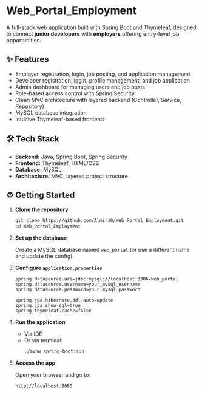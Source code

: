 # Web_Portal_Employment

A full-stack web application built with Spring Boot and Thymeleaf, designed to connect **junior developers** with **employers** offering entry-level job opportunities.

## ✨ Features

- Employer registration, login, job posting, and application management
- Developer registration, login, profile management, and job application
- Admin dashboard for managing users and job posts
- Role-based access control with Spring Security
- Clean MVC architecture with layered backend (Controller, Service, Repository)
- MySQL database integration
- Intuitive Thymeleaf-based frontend

## 🛠️ Tech Stack

- **Backend:** Java, Spring Boot, Spring Security  
- **Frontend:** Thymeleaf, HTML/CSS  
- **Database:** MySQL  
- **Architecture:** MVC, layered project structure



## ⚙️ Getting Started

1. **Clone the repository**
   ```bash
   git clone https://github.com/Almir10/Web_Portal_Employment.git
   cd Web_Portal_Employment
   ```

2. **Set up the database**

   Create a MySQL database named `web_portal` (or use a different name and update the config).

3. **Configure `application.properties`**
   ```properties
   spring.datasource.url=jdbc:mysql://localhost:3306/web_portal
   spring.datasource.username=your_mysql_username
   spring.datasource.password=your_mysql_password

   spring.jpa.hibernate.ddl-auto=update
   spring.jpa.show-sql=true
   spring.thymeleaf.cache=false
   ```

4. **Run the application**

   - Via IDE
   - Or via terminal:
     ```bash
     ./mvnw spring-boot:run
     ```

5. **Access the app**

   Open your browser and go to:
   ```
   http://localhost:8080
   ```
